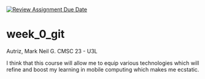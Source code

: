 [![Review Assignment Due Date](https://classroom.github.com/assets/deadline-readme-button-24ddc0f5d75046c5622901739e7c5dd533143b0c8e959d652212380cedb1ea36.svg)](https://classroom.github.com/a/ZIcZMk_R)
# week_0_git

Autriz, Mark Neil G.
CMSC 23 - U3L

I think that this course will allow me to equip various technologies which will refine and boost my learning in mobile computing which makes me ecstatic.